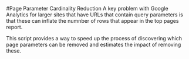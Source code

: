 #Page Parameter Cardinality Reduction
A key problem with Google Analytics for larger sites that have URLs that contain query parameters is that these can inflate the numnber of rows that appear in the top pages report.

This script provides a way to speed up the process of discovering which page parameters can be removed and estimates the impact of removing these.
